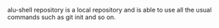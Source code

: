 alu-shell repository is a local repository and is able to use all the usual commands such as git init and so on.
